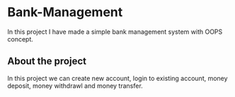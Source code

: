 # Bank-Management
In this project I have made a simple bank management system with OOPS concept.

## About the project
In this project we can create new account, login to existing account, money deposit, money withdrawl and money transfer.
